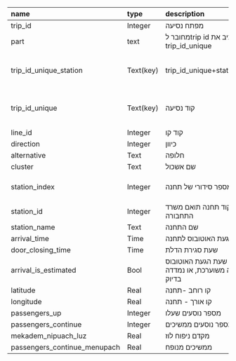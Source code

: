 | name                         | type      | description                                         | comment                            |
|:-----------------------------|:----------|:----------------------------------------------------|:-----------------------------------|
| trip_id                      | Integer   | מפתח נסיעה                                          |                                    |
| part                         | text      | מחובר לtrip id ומרכיב את trip_id_unique             |                                    |
| trip_id_unique_station       | Text(key) | trip_id_unique+station_index                        | מקושר לשאלונים, ספירות בתחנה/נסיעה |
| trip_id_unique               | Text(key) | קוד נסיעה                                           | מקושר לשאלונים, ספירות בתחנה/נסיעה |
| line_id                      | Integer   | קוד קו                                              |                                    |
| direction                    | Integer   | כיוון                                               |                                    |
| alternative                  | Text      | חלופה                                               |                                    |
| cluster                      | Text      | שם אשכול                                            |                                    |
| station_index                | Integer   | מספר סידורי של תחנה                                 | בסדר עולה - ניתן לשרטט מסלול קו    |
| station_id                   | Integer   | קוד תחנה תואם משרד התחבורה                          |                                    |
| station_name                 | Text      | שם התחנה                                            |                                    |
| arrival_time                 | Time      | שעת הגעת האוטובוס לתחנה                             | hh:mm                              |
| door_closing_time            | Time      | שעת סגירת הדלת                                      | hh:mm                              |
| arrival_is_estimated         | Bool      | האם שעת הגעת האוטובוס לתחנה משוערכת, או נמדדה בדיוק |                                    |
| latitude                     | Real      | קו רוחב -תחנה                                       |                                    |
| longitude                    | Real      | קו אורך - תחנה                                      |                                    |
| passengers_up                | Integer   | מספר נוסעים שעלו                                    |                                    |
| passengers_continue          | Integer   | מספר נוסעים ממשיכים                                 |                                    |
| mekadem_nipuach_luz          | Real      | מקדם ניפוח לוז                                      |                                    |
| passengers_continue_menupach | Real      | ממשיכים מנופח                                       |                                    |